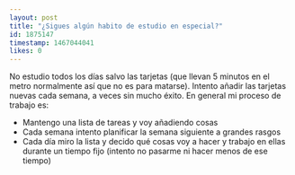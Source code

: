 ```yaml
---
layout: post
title: "¿Sigues algún habito de estudio en especial?"
id: 1875147
timestamp: 1467044041
likes: 0
---
```


  No estudio todos los días salvo las tarjetas (que llevan 5 minutos en el metro normalmente así que no es para matarse). Intento añadir las tarjetas nuevas cada semana, a veces sin mucho éxito. En general mi proceso de trabajo es:
- Mantengo una lista de tareas y voy añadiendo cosas
- Cada semana intento planificar la semana siguiente a grandes rasgos 
- Cada día miro la lista y decido qué cosas voy a hacer y trabajo en ellas durante un tiempo fijo (intento no pasarme ni hacer menos de ese tiempo)